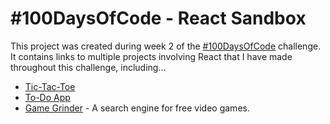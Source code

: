 # #100DaysOfCode - React Sandbox

This project was created during week 2 of the [#100DaysOfCode](https://www.100daysofcode.com/) challenge. It contains links to multiple projects involving React that I have made throughout this challenge, including...

* [Tic-Tac-Toe](https://monopavo.github.io/100-days-tic-tac-toe/)
* [To-Do App](https://monopavo.github.io/100-days-todo-app/)
* [Game Grinder](     ) - A search engine for free video games.
